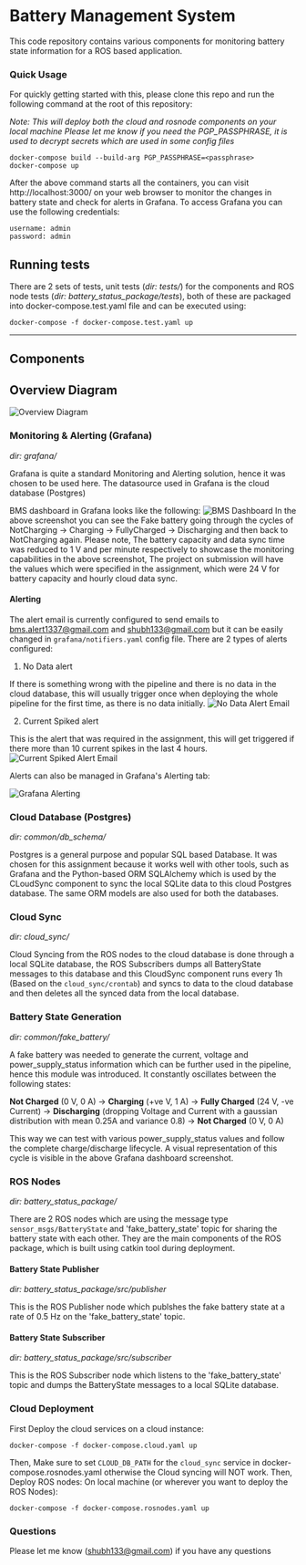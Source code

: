 ﻿# Battery Management System

This code repository contains various components for monitoring battery state information for a ROS based application.

### Quick Usage
For quickly getting started with this, please clone this repo and run the following command at the root of this repository:

_Note: This will deploy both the cloud and rosnode components on your local machine_
_Please let me know if you need the PGP_PASSPHRASE, it is used to decrypt secrets which are used in some config files_
```
docker-compose build --build-arg PGP_PASSPHRASE=<passphrase>
docker-compose up
```
After the above command starts all the containers, you can visit http://localhost:3000/ on your web browser
to monitor the changes in battery state and check for alerts in Grafana.
To access Grafana you can use the following credentials:
```
username: admin
password: admin
```

## Running tests
There are 2 sets of tests, unit tests (_dir: tests/_) for the components and ROS node tests (_dir: battery_status_package/tests_), both of these are packaged into 
docker-compose.test.yaml file and can be executed using:
```
docker-compose -f docker-compose.test.yaml up
```

---
## Components

## Overview Diagram
![Overview Diagram](https://github.com/shubham1337/battery_status_pipeline/raw/master/screenshots/overview.png "Overview Diagram")

### Monitoring & Alerting (Grafana)
_dir: grafana/_

Grafana is quite a standard Monitoring and Alerting solution, hence it was chosen to be used here. 
The datasource used in Grafana is the cloud database (Postgres)

BMS dashboard in Grafana looks like the following:
![BMS Dashboard](https://github.com/shubham1337/battery_status_pipeline/raw/master/screenshots/dash.png "BMS Dashboard")
In the above screenshot you can see the Fake battery going through the cycles of NotCharging -> Charging -> FullyCharged -> Discharging and then back to NotCharging again.
Please note, The battery capacity and data sync time was reduced to 1 V and per minute respectively to showcase the monitoring capabilities in the above screenshot, The project on submission will have the values which were specified in the assignment, which were 24 V for battery capacity and hourly cloud data sync.

#### Alerting
The alert email is currently configured to send emails to bms.alert1337@gmail.com and shubh133@gmail.com but it can be easily changed in `grafana/notifiers.yaml` config file.
There are 2 types of alerts configured:
1. No Data alert

  If there is something wrong with the pipeline and there is no data in the cloud database, this will usually trigger once when deploying the whole pipeline for the first time, as there is no data initially.
  ![No Data Alert Email](https://github.com/shubham1337/battery_status_pipeline/raw/master/screenshots/nodata_alert.png "No Data Alert Email")

2. Current Spiked alert

  This is the alert that was required in the assignment, this will get triggered if there more than 10 current spikes in the last 4 hours.
  ![Current Spiked Alert Email](https://github.com/shubham1337/battery_status_pipeline/raw/master/screenshots/current_spike_alert.png "Current Spiked Alert Email")


Alerts can also be managed in Grafana's Alerting tab:

![Grafana Alerting](https://github.com/shubham1337/battery_status_pipeline/raw/master/screenshots/alerting.png "Grafana Alerting")


### Cloud Database (Postgres)
_dir: common/db_schema/_

Postgres is a general purpose and popular SQL based Database. It was chosen for this assignment because it works well with other tools, such as Grafana and the Python-based ORM SQLAlchemy which is used by the CLoudSync component to sync the local SQLite data to this cloud Postgres database. The same ORM models are also used for both the databases.

### Cloud Sync
_dir: cloud_sync/_

Cloud Syncing from the ROS nodes to the cloud database is done through a local SQLite database, the ROS Subscribers dumps all BatteryState messages to this database and this CloudSync component runs every 1h (Based on the `cloud_sync/crontab`) and syncs to data to the cloud database and then deletes all the synced data from the local database.

### Battery State Generation
_dir: common/fake_battery/_

A fake battery was needed to generate the current, voltage and power_supply_status information which can be further used in the pipeline, hence this module was introduced. It constantly oscillates between the following states:

__Not Charged__ (0 V, 0 A) -> __Charging__ (+ve V, 1 A) -> __Fully Charged__ (24 V, -ve Current) -> __Discharging__ (dropping Voltage and Current with a gaussian distribution with mean 0.25A and variance 0.8) -> __Not Charged__ (0 V, 0 A)

This way we can test with various power_supply_status values and follow the complete charge/discharge lifecycle. A visual representation of this cycle is visible in the above Grafana dashboard screenshot.

### ROS Nodes
_dir: battery_status_package/_

There are 2 ROS nodes which are using the message type `sensor_msgs/BatteryState` and 'fake_battery_state' topic for sharing the battery state with each other. They are the main components of the ROS package, which is built using catkin tool during deployment.

#### Battery State Publisher
_dir: battery_status_package/src/publisher_

This is the ROS Publisher node which publshes the fake battery state at a rate of 0.5 Hz on the 'fake_battery_state' topic.

#### Battery State Subscriber
_dir: battery_status_package/src/subscriber_

This is the ROS Subscriber node which listens to the 'fake_battery_state' topic and dumps the BatteryState messages to a local SQLite database.



### Cloud Deployment

First Deploy the cloud services on a cloud instance:
```
docker-compose -f docker-compose.cloud.yaml up
```
Then, Make sure to set `CLOUD_DB_PATH` for the `cloud_sync` service in docker-compose.rosnodes.yaml otherwise the Cloud syncing will NOT work.
Then, Deploy ROS nodes:
On local machine (or wherever you want to deploy the ROS Nodes):
```
docker-compose -f docker-compose.rosnodes.yaml up
```

### Questions
Please let me know (shubh133@gmail.com) if you have any questions
